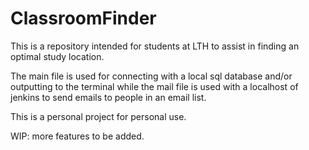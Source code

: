 # ClassroomFinder

This is a repository intended for students at LTH to assist in finding an optimal study location. 

The main file is used for connecting with a local sql database and/or outputting to the terminal while the mail file is used with a localhost of jenkins to send emails to people in an email list. 

This is a personal project for personal use.

WIP: more features to be added.

